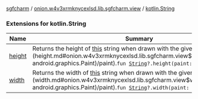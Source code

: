 [sgfcharm](../../index.md) / [onion.w4v3xrmknycexlsd.lib.sgfcharm.view](../index.md) / [kotlin.String](./index.md)

### Extensions for kotlin.String

| Name | Summary |
|---|---|
| [height](height.md) | Returns the height of [this](height/-this-.md) string when drawn with the given [paint](height.md#onion.w4v3xrmknycexlsd.lib.sgfcharm.view$height(kotlin.String, android.graphics.Paint)/paint).`fun `[`String`](https://kotlinlang.org/api/latest/jvm/stdlib/kotlin/-string/index.html)`?.height(paint: `[`Paint`](https://developer.android.com/reference/android/graphics/Paint.html)`): `[`Int`](https://kotlinlang.org/api/latest/jvm/stdlib/kotlin/-int/index.html) |
| [width](width.md) | Returns the width of [this](width/-this-.md) string when drawn with the given [paint](width.md#onion.w4v3xrmknycexlsd.lib.sgfcharm.view$width(kotlin.String, android.graphics.Paint)/paint).`fun `[`String`](https://kotlinlang.org/api/latest/jvm/stdlib/kotlin/-string/index.html)`?.width(paint: `[`Paint`](https://developer.android.com/reference/android/graphics/Paint.html)`): `[`Int`](https://kotlinlang.org/api/latest/jvm/stdlib/kotlin/-int/index.html) |
